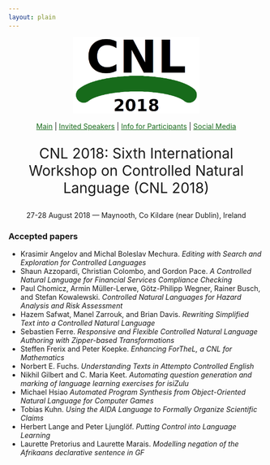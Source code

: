 ```yaml
---
layout: plain
---
```

<style>
a { color: #176B1B; }
#main_content a:hover { color: #30a030; }
</style>
<p align="middle"><img src="cnl2018logo.png" width="250"/></p>
<p class="tabs" align="middle">
<a href="cnl2018.html">Main</a> |  <a href="cnl2018speakers.html">Invited Speakers</a>  | <a href="cnl2018info.html">Info for Participants</a> | <a href="cnl2018SM.html">Social Media</a>
</p>
<p align="middle" style="font-size:200%">CNL 2018: Sixth International Workshop on Controlled Natural Language (CNL 2018)</p>
<p align="middle">27-28 August 2018 — Maynooth, Co Kildare (near Dublin), Ireland</p>


### Accepted papers

- Krasimir Angelov and Michal Boleslav Mechura. *Editing with Search and Exploration for Controlled Languages*
- Shaun Azzopardi, Christian Colombo, and Gordon Pace. *A Controlled Natural Language for Financial Services Compliance Checking*
- Paul Chomicz, Armin Müller-Lerwe, Götz-Philipp Wegner, Rainer Busch, and Stefan Kowalewski. *Controlled Natural Languages for Hazard Analysis and Risk Assessment*
- Hazem Safwat, Manel Zarrouk, and Brian Davis. *Rewriting Simplified Text into a Controlled Natural Language*
- Sebastien Ferre. *Responsive and Flexible Controlled Natural Language Authoring with Zipper-based Transformations*
- Steffen Frerix and Peter Koepke. *Enhancing ForTheL, a CNL for Mathematics*
- Norbert E. Fuchs. *Understanding Texts in Attempto Controlled English*
- Nikhil Gilbert and C. Maria Keet. *Automating question generation and marking of language learning exercises for isiZulu*
- Michael Hsiao *Automated Program Synthesis from Object-Oriented Natural Language for Computer Games*
- Tobias Kuhn. *Using the AIDA Language to Formally Organize Scientific Claims*
- Herbert Lange and Peter Ljunglöf. *Putting Control into Language Learning*
- Laurette Pretorius and Laurette Marais. *Modelling negation of the Afrikaans declarative sentence in GF*
